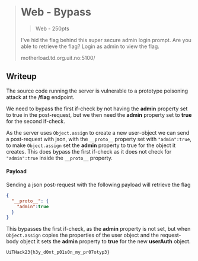 > # Web - Bypass
> > Web - 250pts
>
> I've hid the flag behind this super secure admin login prompt. Are you able to retrieve the flag?
> Login as admin to view the flag.
> 
> motherload.td.org.uit.no:5100/

## Writeup
The source code running the server is vulnerable to a prototype poisoning attack at the __/flag__ endpoint.

We need to bypass the first if-check by not having the __admin__ property set to true in the post-request, but we then need the __admin__ property set to __true__ for the second if-check.

As the server uses `Object.assign` to create a new user-object we can send a post-request with json, with the `__proto__` property set with `"admin":true`, to make `Object.assign` set the __admin__ property to true for the object it creates. This does bypass the first if-check as it does not check for `"admin":true` inside the `__proto__` property.

#### Payload
Sending a json post-request with the following payload will retrieve the flag
```json
{
  "__proto__": {
    "admin":true
  }
}
```
This bypasses the first if-check, as the __admin__ property is not set, but when `Object.assign` copies the properties of the user object and the request-body object it sets the __admin__ property to __true__ for the new __userAuth__ object.

```
UiTHack23{h3y_d0nt_p01s0n_my_pr07otyp3}
```
